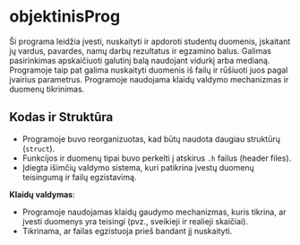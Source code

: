 # objektinisProg

Ši programa leidžia įvesti, nuskaityti ir apdoroti studentų duomenis, įskaitant jų vardus, pavardes, namų darbų rezultatus ir egzamino balus. Galimas pasirinkimas apskaičiuoti galutinį balą naudojant vidurkį arba medianą. Programoje taip pat galima nuskaityti duomenis iš failų ir rūšiuoti juos pagal įvairius parametrus. Programoje naudojama klaidų valdymo mechanizmas ir duomenų tikrinimas.

## Kodas ir Struktūra

- Programoje buvo reorganizuotas, kad būtų naudota daugiau struktūrų (`struct`).
- Funkcijos ir duomenų tipai buvo perkelti į atskirus `.h` failus (header files).
- Įdiegta išimčių valdymo sistema, kuri patikrina įvestų duomenų teisingumą ir failų egzistavimą.

 **Klaidų valdymas**:
   - Programoje naudojamas klaidų gaudymo mechanizmas, kuris tikrina, ar įvesti duomenys yra teisingi (pvz., sveikieji ir realieji skaičiai).
   -  Tikrinama, ar failas egzistuoja prieš bandant jį nuskaityti.
